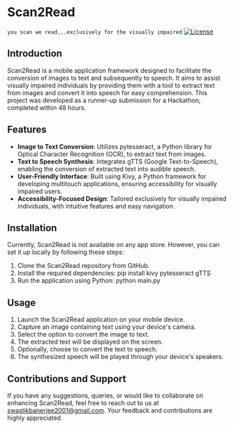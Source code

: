 # Scan2Read
`you scan we read...exclusively for the visually impaired`
[![License](https://img.shields.io/badge/license-All%20Rights%20Reserved-red.svg)](LICENSE)

## Introduction
Scan2Read is a mobile application framework designed to facilitate the conversion of images to text and subsequently to speech. It aims to assist visually impaired individuals by providing them with a tool to extract text from images and convert it into speech for easy comprehension. This project was developed as a runner-up submission for a Hackathon, completed within 48 hours.

## Features
- **Image to Text Conversion**: Utilizes pytesseract, a Python library for Optical Character Recognition (OCR), to extract text from images.
- **Text to Speech Synthesis**: Integrates gTTS (Google Text-to-Speech), enabling the conversion of extracted text into audible speech.
- **User-Friendly Interface**: Built using Kivy, a Python framework for developing multitouch applications, ensuring accessibility for visually impaired users.
- **Accessibility-Focused Design**: Tailored exclusively for visually impaired individuals, with intuitive features and easy navigation.

## Installation
Currently, Scan2Read is not available on any app store. However, you can set it up locally by following these steps:

1. Clone the Scan2Read repository from GitHub.
2. Install the required dependencies:
pip install kivy pytesseract gTTS
3. Run the application using Python:
python main.py

## Usage
1. Launch the Scan2Read application on your mobile device.
2. Capture an image containing text using your device's camera.
3. Select the option to convert the image to text.
4. The extracted text will be displayed on the screen.
5. Optionally, choose to convert the text to speech.
6. The synthesized speech will be played through your device's speakers.

## Contributions and Support
If you have any suggestions, queries, or would like to collaborate on enhancing Scan2Read, feel free to reach out to us at [swastikbanerjee2001@gmail.com](mailto:swastikbanerjee2001@gmail.com). Your feedback and contributions are highly appreciated.
